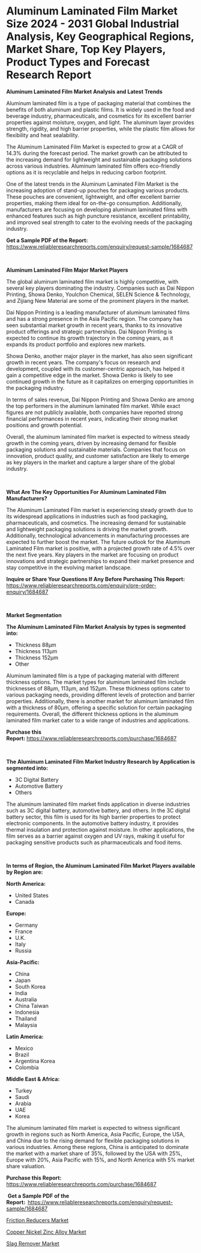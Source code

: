 <p><h1>Aluminum Laminated Film Market Size 2024 - 2031 Global Industrial Analysis, Key Geographical Regions, Market Share, Top Key Players, Product Types and Forecast Research Report</h1></p><p><strong>Aluminum Laminated Film Market Analysis and Latest Trends</strong></p>
<p><p>Aluminum laminated film is a type of packaging material that combines the benefits of both aluminum and plastic films. It is widely used in the food and beverage industry, pharmaceuticals, and cosmetics for its excellent barrier properties against moisture, oxygen, and light. The aluminum layer provides strength, rigidity, and high barrier properties, while the plastic film allows for flexibility and heat sealability.</p><p>The Aluminum Laminated Film Market is expected to grow at a CAGR of 14.3% during the forecast period. The market growth can be attributed to the increasing demand for lightweight and sustainable packaging solutions across various industries. Aluminum laminated film offers eco-friendly options as it is recyclable and helps in reducing carbon footprint.</p><p>One of the latest trends in the Aluminum Laminated Film Market is the increasing adoption of stand-up pouches for packaging various products. These pouches are convenient, lightweight, and offer excellent barrier properties, making them ideal for on-the-go consumption. Additionally, manufacturers are focusing on developing aluminum laminated films with enhanced features such as high puncture resistance, excellent printability, and improved seal strength to cater to the evolving needs of the packaging industry.</p></p>
<p><strong>Get a Sample PDF of the Report:&nbsp;</strong> <a href="https://www.reliableresearchreports.com/enquiry/request-sample/1684687">https://www.reliableresearchreports.com/enquiry/request-sample/1684687</a></p>
<p>&nbsp;</p>
<p><strong>Aluminum Laminated Film Major Market Players</strong></p>
<p><p>The global aluminum laminated film market is highly competitive, with several key players dominating the industry. Companies such as Dai Nippon Printing, Showa Denko, Youlchon Chemical, SELEN Science & Technology, and Zijiang New Material are some of the prominent players in the market.</p><p>Dai Nippon Printing is a leading manufacturer of aluminum laminated films and has a strong presence in the Asia Pacific region. The company has seen substantial market growth in recent years, thanks to its innovative product offerings and strategic partnerships. Dai Nippon Printing is expected to continue its growth trajectory in the coming years, as it expands its product portfolio and explores new markets.</p><p>Showa Denko, another major player in the market, has also seen significant growth in recent years. The company's focus on research and development, coupled with its customer-centric approach, has helped it gain a competitive edge in the market. Showa Denko is likely to see continued growth in the future as it capitalizes on emerging opportunities in the packaging industry.</p><p>In terms of sales revenue, Dai Nippon Printing and Showa Denko are among the top performers in the aluminum laminated film market. While exact figures are not publicly available, both companies have reported strong financial performances in recent years, indicating their strong market positions and growth potential.</p><p>Overall, the aluminum laminated film market is expected to witness steady growth in the coming years, driven by increasing demand for flexible packaging solutions and sustainable materials. Companies that focus on innovation, product quality, and customer satisfaction are likely to emerge as key players in the market and capture a larger share of the global industry.</p></p>
<p>&nbsp;</p>
<p><strong>What Are The Key Opportunities For Aluminum Laminated Film Manufacturers?</strong></p>
<p><p>The Aluminum Laminated Film market is experiencing steady growth due to its widespread applications in industries such as food packaging, pharmaceuticals, and cosmetics. The increasing demand for sustainable and lightweight packaging solutions is driving the market growth. Additionally, technological advancements in manufacturing processes are expected to further boost the market. The future outlook for the Aluminum Laminated Film market is positive, with a projected growth rate of 4.5% over the next five years. Key players in the market are focusing on product innovations and strategic partnerships to expand their market presence and stay competitive in the evolving market landscape.</p></p>
<p><strong>Inquire or Share Your Questions If Any Before Purchasing This Report:</strong> <a href="https://www.reliableresearchreports.com/enquiry/pre-order-enquiry/1684687">https://www.reliableresearchreports.com/enquiry/pre-order-enquiry/1684687</a></p>
<p>&nbsp;</p>
<p><strong>Market Segmentation</strong></p>
<p><strong>The Aluminum Laminated Film Market Analysis by types is segmented into:</strong></p>
<p><ul><li>Thickness 88μm</li><li>Thickness 113μm</li><li>Thickness 152μm</li><li>Other</li></ul></p>
<p><p>Aluminum laminated film is a type of packaging material with different thickness options. The market types for aluminum laminated film include thicknesses of 88μm, 113μm, and 152μm. These thickness options cater to various packaging needs, providing different levels of protection and barrier properties. Additionally, there is another market for aluminum laminated film with a thickness of 80μm, offering a specific solution for certain packaging requirements. Overall, the different thickness options in the aluminum laminated film market cater to a wide range of industries and applications.</p></p>
<p><strong>Purchase this Report:&nbsp;</strong><a href="https://www.reliableresearchreports.com/purchase/1684687">https://www.reliableresearchreports.com/purchase/1684687</a></p>
<p>&nbsp;</p>
<p><strong>The Aluminum Laminated Film Market Industry Research by Application is segmented into:</strong></p>
<p><ul><li>3C Digital Battery</li><li>Automotive Battery</li><li>Others</li></ul></p>
<p><p>The aluminum laminated film market finds application in diverse industries such as 3C digital battery, automotive battery, and others. In the 3C digital battery sector, this film is used for its high barrier properties to protect electronic components. In the automotive battery industry, it provides thermal insulation and protection against moisture. In other applications, the film serves as a barrier against oxygen and UV rays, making it useful for packaging sensitive products such as pharmaceuticals and food items.</p></p>
<p>&nbsp;</p>
<p><strong>In terms of Region, the Aluminum Laminated Film Market Players available by Region are:</strong></p>
<p>
    <p> <strong> North America: </strong>
        <ul>
            <li>United States</li>
            <li>Canada</li>
        </ul>
        </p> 
    <p> <strong> Europe: </strong>
        <ul>
            <li>Germany</li>
            <li>France</li>
            <li>U.K.</li>
            <li>Italy</li>
            <li>Russia</li>
        </ul>
        </p> 
    <p> <strong> Asia-Pacific: </strong>
        <ul>
            <li>China</li>
            <li>Japan</li>
            <li>South Korea</li>
            <li>India</li>
            <li>Australia</li>
            <li>China Taiwan</li>
            <li>Indonesia</li>
            <li>Thailand</li>
            <li>Malaysia</li>
        </ul>
        </p> 
    <p> <strong> Latin America: </strong>
        <ul>
            <li>Mexico</li>
            <li>Brazil</li>
            <li>Argentina Korea</li>
            <li>Colombia</li>
        </ul>
        </p> 
    <p> <strong> Middle East & Africa: </strong>
        <ul>
            <li>Turkey</li>
            <li>Saudi</li>
            <li>Arabia</li>
            <li>UAE</li>
            <li>Korea</li>
        </ul>
    </p>
    </p>
<p><p>The aluminum laminated film market is expected to witness significant growth in regions such as North America, Asia Pacific, Europe, the USA, and China due to the rising demand for flexible packaging solutions in various industries. Among these regions, China is anticipated to dominate the market with a market share of 35%, followed by the USA with 25%, Europe with 20%, Asia Pacific with 15%, and North America with 5% market share valuation.</p></p>
<p><strong>Purchase this Report: </strong><a href="https://www.reliableresearchreports.com/purchase/1684687">https://www.reliableresearchreports.com/purchase/1684687</a></p>
<p>&nbsp;<strong>Get a Sample PDF of the Report:&nbsp;&nbsp;</strong><a href="https://www.reliableresearchreports.com/enquiry/request-sample/1684687">https://www.reliableresearchreports.com/enquiry/request-sample/1684687</a></p>
<p><strong></strong></p>
<p><p><a href="https://github.com/changoleonlaverguenzanoexiste/Market-Research-Report-List-2/blob/main/friction-reducers-market.md">Friction Reducers Market</a></p><p><a href="https://github.com/danielneavesallisons03mba/Market-Research-Report-List-1/blob/main/copper-nickel-zinc-alloy-market.md">Copper Nickel Zinc Alloy Market</a></p><p><a href="https://github.com/dimitrishawkinswaynenp91rgz/Market-Research-Report-List-1/blob/main/slag-remover-market.md">Slag Remover Market</a></p></p>